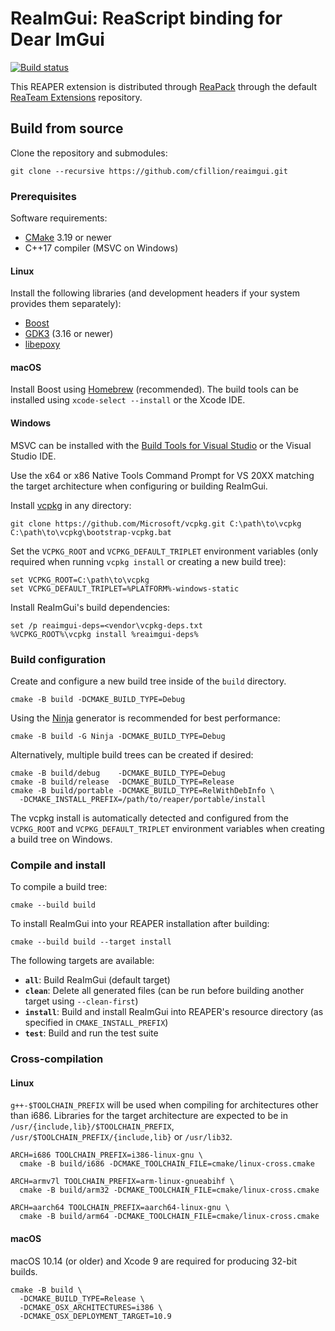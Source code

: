 # ReaImGui: ReaScript binding for Dear ImGui

[![Build status](https://ci.appveyor.com/api/projects/status/9umkecgrs4sa8odf/branch/master?svg=true)](https://ci.appveyor.com/project/cfillion/reaimgui/branch/master)

This REAPER extension is distributed through [ReaPack](https://reapack.com)
through the default [ReaTeam Extensions](https://github.com/ReaTeam/Extensions)
repository.

## Build from source

Clone the repository and submodules:

    git clone --recursive https://github.com/cfillion/reaimgui.git

### Prerequisites

Software requirements:

- [CMake](https://cmake.org/) 3.19 or newer
- C++17 compiler (MSVC on Windows)

#### Linux

Install the following libraries (and development headers if your system provides
them separately):

- [Boost](https://www.boost.org/)
- [GDK3](https://developer.gnome.org/gdk3/stable/) (3.16 or newer)
- [libepoxy](https://github.com/anholt/libepoxy)

#### macOS

Install Boost using [Homebrew](https://brew.sh) (recommended).
The build tools can be installed using `xcode-select --install` or the Xcode IDE.

#### Windows

MSVC can be installed with the [Build Tools for Visual Studio](
https://visualstudio.microsoft.com/thank-you-downloading-visual-studio/?sku=BuildTools)
or the Visual Studio IDE.

Use the x64 or x86 Native Tools Command Prompt for VS 20XX matching the target
architecture when configuring or building ReaImGui.

Install [vcpkg](https://docs.microsoft.com/cpp/build/vcpkg) in any directory:

    git clone https://github.com/Microsoft/vcpkg.git C:\path\to\vcpkg
    C:\path\to\vcpkg\bootstrap-vcpkg.bat

Set the `VCPKG_ROOT` and `VCPKG_DEFAULT_TRIPLET` environment variables
(only required when running `vcpkg install` or creating a new build tree):

    set VCPKG_ROOT=C:\path\to\vcpkg
    set VCPKG_DEFAULT_TRIPLET=%PLATFORM%-windows-static

Install ReaImGui's build dependencies:

    set /p reaimgui-deps=<vendor\vcpkg-deps.txt
    %VCPKG_ROOT%\vcpkg install %reaimgui-deps%

### Build configuration

Create and configure a new build tree inside of the `build` directory.

    cmake -B build -DCMAKE_BUILD_TYPE=Debug

Using the [Ninja](https://ninja-build.org/) generator is recommended for
best performance:

    cmake -B build -G Ninja -DCMAKE_BUILD_TYPE=Debug

Alternatively, multiple build trees can be created if desired:

    cmake -B build/debug    -DCMAKE_BUILD_TYPE=Debug
    cmake -B build/release  -DCMAKE_BUILD_TYPE=Release
    cmake -B build/portable -DCMAKE_BUILD_TYPE=RelWithDebInfo \
      -DCMAKE_INSTALL_PREFIX=/path/to/reaper/portable/install

The vcpkg install is automatically detected and configured from the `VCPKG_ROOT`
and `VCPKG_DEFAULT_TRIPLET` environment variables when creating a build tree on
Windows.

### Compile and install

To compile a build tree:

    cmake --build build

To install ReaImGui into your REAPER installation after building:

    cmake --build build --target install

The following targets are available:

- **`all`**: Build ReaImGui (default target)
- **`clean`**: Delete all generated files
  (can be run before building another target using `--clean-first`)
- **`install`**: Build and install ReaImGui into REAPER's resource directory
  (as specified in `CMAKE_INSTALL_PREFIX`)
- **`test`**: Build and run the test suite

### Cross-compilation

#### Linux

`g++-$TOOLCHAIN_PREFIX` will be used when compiling for architectures other than
i686. Libraries for the target architecture are expected to be in
`/usr/{include,lib}/$TOOLCHAIN_PREFIX`, `/usr/$TOOLCHAIN_PREFIX/{include,lib}`
or `/usr/lib32`.

    ARCH=i686 TOOLCHAIN_PREFIX=i386-linux-gnu \
      cmake -B build/i686 -DCMAKE_TOOLCHAIN_FILE=cmake/linux-cross.cmake

    ARCH=armv7l TOOLCHAIN_PREFIX=arm-linux-gnueabihf \
      cmake -B build/arm32 -DCMAKE_TOOLCHAIN_FILE=cmake/linux-cross.cmake

    ARCH=aarch64 TOOLCHAIN_PREFIX=aarch64-linux-gnu \
      cmake -B build/arm64 -DCMAKE_TOOLCHAIN_FILE=cmake/linux-cross.cmake

#### macOS

macOS 10.14 (or older) and Xcode 9 are required for producing 32-bit builds.

    cmake -B build \
      -DCMAKE_BUILD_TYPE=Release \
      -DCMAKE_OSX_ARCHITECTURES=i386 \
      -DCMAKE_OSX_DEPLOYMENT_TARGET=10.9
